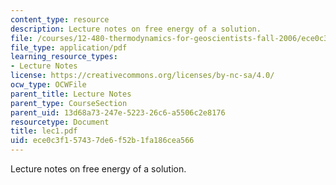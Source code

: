 ```yaml
---
content_type: resource
description: Lecture notes on free energy of a solution.
file: /courses/12-480-thermodynamics-for-geoscientists-fall-2006/ece0c3f157437de6f52b1fa186cea566_lec1.pdf
file_type: application/pdf
learning_resource_types:
- Lecture Notes
license: https://creativecommons.org/licenses/by-nc-sa/4.0/
ocw_type: OCWFile
parent_title: Lecture Notes
parent_type: CourseSection
parent_uid: 13d68a73-247e-5223-26c6-a5506c2e8176
resourcetype: Document
title: lec1.pdf
uid: ece0c3f1-5743-7de6-f52b-1fa186cea566
---
```

Lecture notes on free energy of a solution.
